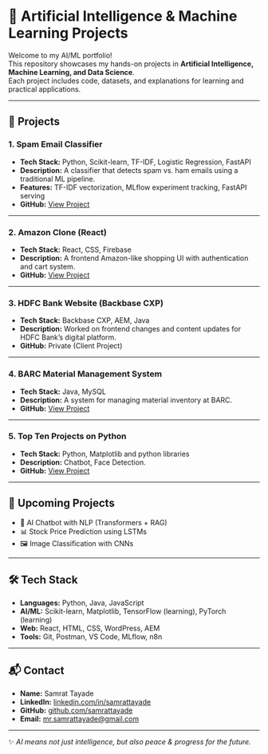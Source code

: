 # 🧠 Artificial Intelligence & Machine Learning Projects

Welcome to my AI/ML portfolio!  
This repository showcases my hands-on projects in **Artificial Intelligence, Machine Learning, and Data Science**.  
Each project includes code, datasets, and explanations for learning and practical applications.

---

## 📂 Projects

### 1. Spam Email Classifier
- **Tech Stack:** Python, Scikit-learn, TF-IDF, Logistic Regression, FastAPI  
- **Description:** A classifier that detects spam vs. ham emails using a traditional ML pipeline.  
- **Features:** TF-IDF vectorization, MLflow experiment tracking, FastAPI serving  
- **GitHub:** [View Project](./spam_email_classifier)

---

### 2. Amazon Clone (React)
- **Tech Stack:** React, CSS, Firebase  
- **Description:** A frontend Amazon-like shopping UI with authentication and cart system.  
- **GitHub:** [View Project](https://github.com/samrattayade/Amazon-clone-React)

---

### 3. HDFC Bank Website (Backbase CXP)
- **Tech Stack:** Backbase CXP, AEM, Java  
- **Description:** Worked on frontend changes and content updates for HDFC Bank’s digital platform.  
- **GitHub:** Private (Client Project)

---

### 4. BARC Material Management System
- **Tech Stack:** Java, MySQL  
- **Description:** A system for managing material inventory at BARC.  
- **GitHub:** [View Project](https://github.com/samrattayade/PHP_crud_app)

---

### 5. Top Ten Projects on Python
- **Tech Stack:** Python, Matplotlib and python libraries  
- **Description:** Chatbot, Face Detection.  
- **GitHub:** [View Project](https://github.com/samrattayade/ai/tree/main/10%20projects)

---

## 🚀 Upcoming Projects
- 🤖 AI Chatbot with NLP (Transformers + RAG)  
- 📊 Stock Price Prediction using LSTMs  
- 🖼️ Image Classification with CNNs  

---

## 🛠️ Tech Stack
- **Languages:** Python, Java, JavaScript  
- **AI/ML:** Scikit-learn, Matplotlib, TensorFlow (learning), PyTorch (learning)  
- **Web:** React, HTML, CSS, WordPress, AEM  
- **Tools:** Git, Postman, VS Code, MLflow, n8n  

---

## 📬 Contact
- **Name:** Samrat Tayade  
- **LinkedIn:** [linkedin.com/in/samrattayade](https://linkedin.com/in/samrattayade)  
- **GitHub:** [github.com/samrattayade](https://github.com/samrattayade)  
- **Email:** mr.samrattayade@gmail.com  

---

✨ _AI means not just intelligence, but also peace & progress for the future._
